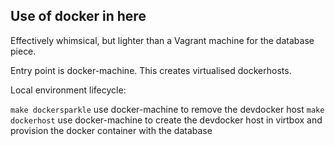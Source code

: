 Use of docker in here
---------------------

Effectively whimsical, but lighter than a Vagrant machine for the database piece.

Entry point is docker-machine. This creates virtualised dockerhosts. 

Local environment lifecycle:

`make dockersparkle` use docker-machine to remove the devdocker host
`make dockerhost` use docker-machine to create the devdocker host in virtbox
                 and provision the docker container with the database

